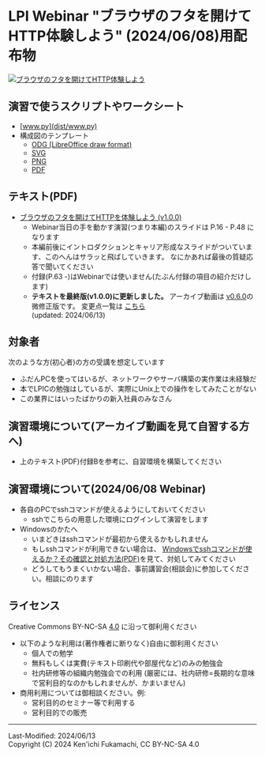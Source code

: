 # LPI Webinar "ブラウザのフタを開けてHTTP体験しよう" (2024/06/08)用配布物

[![ブラウザのフタを開けてHTTP体験しよう](https://img.youtube.com/vi/y84Asag9O1o/maxresdefault.jpg)](https://www.youtube.com/watch?v=y84Asag9O1o)

## 演習で使うスクリプトやワークシート

- [www.py](dist/www.py)
- 構成図のテンプレート
    - [ODG (LibreOffice draw format)](dist/templates/www-design-template.odg)
    - [SVG](dist/templates/www-design-template.svg)
    - [PNG](dist/templates/www-design-template.png)
    - [PDF](dist/templates/www-design-template.pdf)


## テキスト(PDF)

- [ブラウザのフタを開けてHTTPを体験しよう (v1.0.0)](dist/ブラウザのフタを開けてHTTPを体験しよう_20240608v1.0.0.pdf)
    - Webinar当日の手を動かす演習(つまり本編)のスライドは P.16 - P.48 になります
    - 本編前後にイントロダクションとキャリア形成なスライドがついています、このへんはサラッと飛ばしていきます。
      なにかあれば最後の質疑応答で聞いてください
    - 付録(P.63 -)はWebinarでは使いません(たぶん付録の項目の紹介だけします)
    - <B>テキストを最終版(v1.0.0)に更新しました。</B>
      アーカイブ動画は
      [v0.6.0](dist/ブラウザのフタを開けてHTTPを体験しよう_20240608v0.6.0.pdf)の微修正版です。
      変更点一覧は
      [こちら](changes.md)
      <br>
      (updated: 2024/06/13)


## 対象者

次のような方(初心者)の方の受講を想定しています

- ふだんPCを使ってはいるが、ネットワークやサーバ構築の実作業は未経験だ
- 本でLPICの勉強はしているが、実際にUnix上での操作をしてみたことがない
- この業界にはいったばかりの新入社員のみなさん


## 演習環境について(アーカイブ動画を見て自習する方へ)

- 上のテキスト(PDF)付録Bを参考に、自習環境を構築してください


## 演習環境について(2024/06/08 Webinar)

- 各自のPCでsshコマンドが使えるようにしておいてください
    - sshでこちらの用意した環境にログインして演習をします
- Windowsのかたへ
    - いまどきはsshコマンドが最初から使えるかもしれません
    - もしsshコマンドが利用できない場合は、
        [Windowsでsshコマンドが使えるか？その確認と対処方法(PDF)](dist/Windowsでsshコマンドが使えるか？その確認と対処方法_20240608v0.6.0.pdf)を見て、対処してみてください
    - どうしてもうまくいかない場合、事前講習会(相談会)に参加してください。相談にのります


## ライセンス

Creative Commons BY-NC-SA [4.0](https://creativecommons.org/licenses/by/4.0/deed.ja) に沿って御利用ください

- 以下のような利用は(著作権者に断りなく)自由に御利用ください
  -  個人での勉学
  -  無料もしくは実費(テキスト印刷代や部屋代など)のみの勉強会
  -  社内研修等の組織内勉強会での利用
    (厳密には、社内研修=長期的な意味で営利目的なのかもしれませんが、かまいません)
- 商用利用については御相談ください。例:
  -  営利目的のセミナー等で利用する
  -  営利目的での販売


<hr>
Last-Modified: 2024/06/13
<br>
Copyright (C) 2024 Ken'ichi Fukamachi, CC BY-NC-SA 4.0
